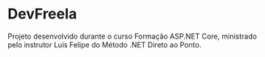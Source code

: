 # DevFreela
Projeto desenvolvido durante o curso Formação ASP.NET Core, ministrado pelo instrutor Luis Felipe do Método .NET Direto ao Ponto.
